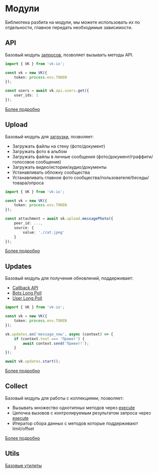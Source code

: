 # Модули

Библиотека разбита на модули, мы можете использовать их по отдельности, главное передать необходимые зависимости.

## API

Базовый модуль [запросов](https://vk.com/dev/api_requests), позволяет вызывать методы API.

```ts
import { VK } from 'vk-io';

const vk = new VK({
	token: process.env.TOKEN
});

const users = await vk.api.users.get({
	user_ids: 1
});
```

[Более подробно](./api)

## Upload

Базовый модуль для [загрузки](https://vk.com/dev/upload_files), позволяет:
- Загружать файлы на стену (фото/документ)
- Загружать фото в альбом
- Загружать файлы в личные сообщения (фото/документ/граффити/голосовое сообщение)
- Загружать видео/истории/аудио/документы
- Устанавливать обложку сообщества
- Устанавливать главное фото сообщества/пользователя/беседы/товара/опроса

```ts
import { VK } from 'vk-io';

const vk = new VK({
	token: process.env.TOKEN
});

const attachment = await vk.upload.messagePhoto({
	peer_id: ...,
	source: {	
		value: './cat.jpeg'
	}
});
```

[Более подробно](../api-reference/upload)

## Updates

Базовый модуль для получения обновлений, поддерживает:
- [Callback API](https://vk.com/dev/callback_api)
- [Bots Long Poll](https://vk.com/dev/bots_longpoll)
- [User Long Poll](https://vk.com/dev/using_longpoll)

```ts
import { VK } from 'vk-io';

const vk = new VK({
	token: process.env.TOKEN
});

vk.updates.on('message_new', async (context) => {
	if (context.text === 'Привет') {
		await context.send('Привет!');
	}
});

await vk.updates.start();
```

[Более подробно](./updates)

## Collect

Базовый модуль для работы с коллекциями, позволяет:
- Вызывать множество однотипных методов через [execute](http://vk.com/dev/execute)
- Цепочка вызовов с контролируемым результатом запроса через [execute](http://vk.com/dev/execute)
- Итератор сбора данных с методов которые поддерживают limit/offset

[Более подробно](./collect)

## Utils

[Базовые утилиты](./utils)
